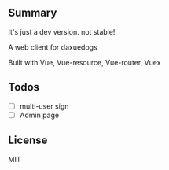 ## Summary

It's just a dev version. not stable! 

A web client for daxuedogs

Built with Vue, Vue-resource, Vue-router, Vuex

## Todos

- [ ] multi-user sign
- [ ] Admin page

## License

MIT
